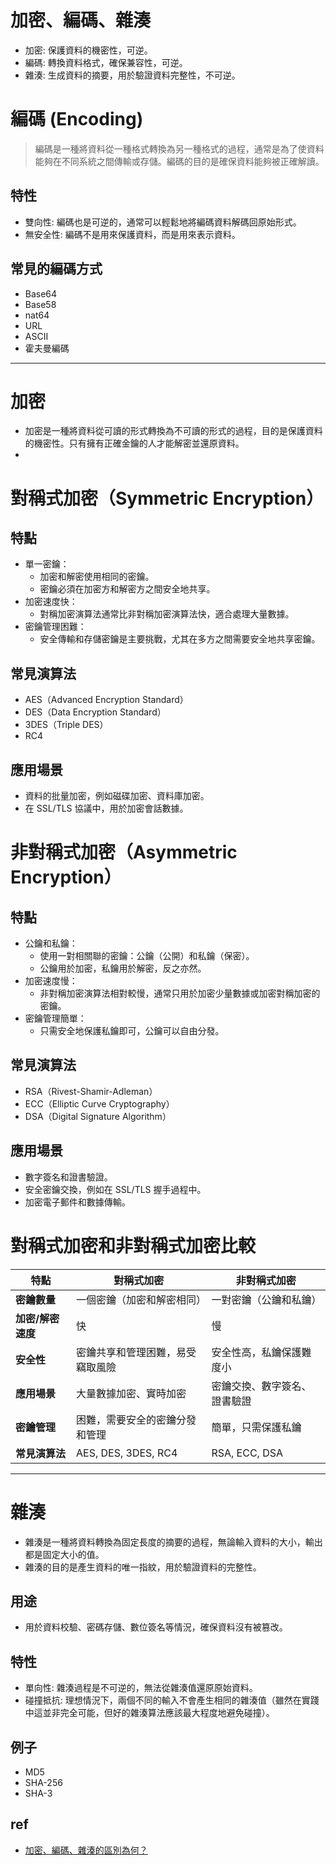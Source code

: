 
# 加密、編碼、雜湊
* 加密: 保護資料的機密性，可逆。
* 編碼: 轉換資料格式，確保兼容性，可逆。
* 雜湊: 生成資料的摘要，用於驗證資料完整性，不可逆。

# 編碼 (Encoding)
> 編碼是一種將資料從一種格式轉換為另一種格式的過程，通常是為了使資料能夠在不同系統之間傳輸或存儲。編碼的目的是確保資料能夠被正確解讀。

## 特性
* 雙向性: 編碼也是可逆的，通常可以輕鬆地將編碼資料解碼回原始形式。
* 無安全性: 編碼不是用來保護資料，而是用來表示資料。

## 常見的編碼方式
* Base64
* Base58
* nat64
* URL
* ASCII
* 霍夫曼編碼

---

# 加密
* 加密是一種將資料從可讀的形式轉換為不可讀的形式的過程，目的是保護資料的機密性。只有擁有正確金鑰的人才能解密並還原資料。
* 
# 對稱式加密（Symmetric Encryption）
## 特點
* 單一密鑰：
  * 加密和解密使用相同的密鑰。
  * 密鑰必須在加密方和解密方之間安全地共享。
* 加密速度快：
  * 對稱加密演算法通常比非對稱加密演算法快，適合處理大量數據。
* 密鑰管理困難：
  * 安全傳輸和存儲密鑰是主要挑戰，尤其在多方之間需要安全地共享密鑰。
## 常見演算法
* AES（Advanced Encryption Standard）
* DES（Data Encryption Standard）
* 3DES（Triple DES）
* RC4
## 應用場景
* 資料的批量加密，例如磁碟加密、資料庫加密。
* 在 SSL/TLS 協議中，用於加密會話數據。

# 非對稱式加密（Asymmetric Encryption）
## 特點
* 公鑰和私鑰：
  * 使用一對相關聯的密鑰：公鑰（公開）和私鑰（保密）。
  * 公鑰用於加密，私鑰用於解密，反之亦然。
* 加密速度慢：
  * 非對稱加密演算法相對較慢，通常只用於加密少量數據或加密對稱加密的密鑰。
* 密鑰管理簡單：
  * 只需安全地保護私鑰即可，公鑰可以自由分發。
## 常見演算法
* RSA（Rivest-Shamir-Adleman）
* ECC（Elliptic Curve Cryptography）
* DSA（Digital Signature Algorithm）
## 應用場景
* 數字簽名和證書驗證。
* 安全密鑰交換，例如在 SSL/TLS 握手過程中。
* 加密電子郵件和數據傳輸。

# 對稱式加密和非對稱式加密比較
| 特點 | 對稱式加密 | 非對稱式加密|
|-----|-----|------|
| **密鑰數量** | 一個密鑰（加密和解密相同）   | 一對密鑰（公鑰和私鑰）|
| **加密/解密速度**    | 快 | 慢 |
| **安全性**   | 密鑰共享和管理困難，易受竊取風險| 安全性高，私鑰保護難度小 |
| **應用場景** | 大量數據加密、實時加密| 密鑰交換、數字簽名、證書驗證     |
| **密鑰管理** | 困難，需要安全的密鑰分發和管理 | 簡單，只需保護私鑰     |
| **常見演算法** | AES, DES, 3DES, RC4 | RSA, ECC, DSA|

---

# 雜湊
* 雜湊是一種將資料轉換為固定長度的摘要的過程，無論輸入資料的大小，輸出都是固定大小的值。
* 雜湊的目的是產生資料的唯一指紋，用於驗證資料的完整性。

## 用途
* 用於資料校驗、密碼存儲、數位簽名等情況，確保資料沒有被篡改。

## 特性
* 單向性: 雜湊過程是不可逆的，無法從雜湊值還原原始資料。
* 碰撞抵抗: 理想情況下，兩個不同的輸入不會產生相同的雜湊值（雖然在實踐中這並非完全可能，但好的雜湊算法應該最大程度地避免碰撞）。

## 例子
* MD5
* SHA-256
* SHA-3

## ref
* [加密、編碼、雜湊的區別為何？](https://www.explainthis.io/zh-hant/swe/hash-encode-encrypt)